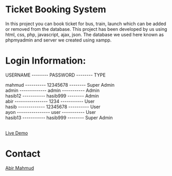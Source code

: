 # Ticket Booking System


In this project you can book ticket for bus, train, launch which can be added or removed from the database.
This project has been developed by us using html, css, php, javascript, ajax, json.
The database we used here known as phpmyadmin and server we created using xampp.



# Login Information:<br />

USERNAME -------- PASSWORD -------- TYPE<br />

mahmud ---------- 12345678 -------- Super Admin<br />
admin ------------- admin ----------- Admin<br />
hasib12 ----------- hasib999 -------- Admin<br />
abir ---------------- 1234 ----------- User<br />
hasib ------------- 12345678 ---------- User<br />
ayon ---------------- user ----------- User<br />
hasib13 ----------- hasib999 -------- Super Admin<br />



<br>
<a href="http://ticketdb.infinityfreeapp.com/">Live Demo</a><br>

# Contact<br>
<a href="mailto:amabirmahmud@gmail.com">Abir Mahmud</a><br>

